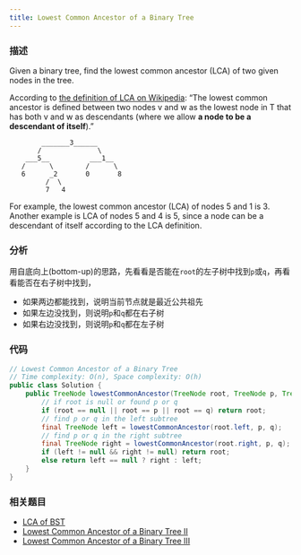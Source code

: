 ```yaml
---
title: Lowest Common Ancestor of a Binary Tree
---
```


### 描述

Given a binary tree, find the lowest common ancestor (LCA) of two given nodes in the tree.

According to [the definition of LCA on Wikipedia](https://en.wikipedia.org/wiki/Lowest_common_ancestor): “The lowest common ancestor is defined between two nodes v and w as the lowest node in T that has both v and w as descendants (where we allow **a node to be a descendant of itself**).”

```
        _______3______
       /              \
    ___5__          ___1__
   /      \        /      \
   6      _2       0       8
         /  \
         7   4
```

For example, the lowest common ancestor (LCA) of nodes 5 and 1 is 3. Another example is LCA of nodes 5 and 4 is 5, since a node can be a descendant of itself according to the LCA definition.

### 分析

用自底向上(bottom-up)的思路，先看看是否能在`root`的左子树中找到`p`或`q`，再看看能否在右子树中找到，

- 如果两边都能找到，说明当前节点就是最近公共祖先
- 如果左边没找到，则说明`p`和`q`都在右子树
- 如果右边没找到，则说明`p`和`q`都在左子树

### 代码

```java
// Lowest Common Ancestor of a Binary Tree
// Time complexity: O(n), Space complexity: O(h)
public class Solution {
    public TreeNode lowestCommonAncestor(TreeNode root, TreeNode p, TreeNode q) {
        // if root is null or found p or q
        if (root == null || root == p || root == q) return root;
        // find p or q in the left subtree
        final TreeNode left = lowestCommonAncestor(root.left, p, q);
        // find p or q in the right subtree
        final TreeNode right = lowestCommonAncestor(root.right, p, q);
        if (left != null && right != null) return root;
        else return left == null ? right : left;
    }
}
```

### 相关题目

- [LCA of BST](../bst/lca-of-bst.md)
- [Lowest Common Ancestor of a Binary Tree II](lowest-common-ancestor-of-a-binary-tree-ii.md)
- [Lowest Common Ancestor of a Binary Tree III](lowest-common-ancestor-of-a-binary-tree-iii.md)
